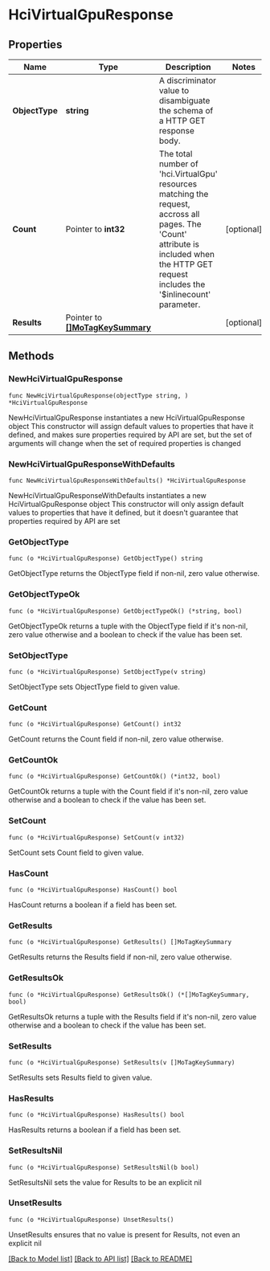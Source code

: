 # HciVirtualGpuResponse

## Properties

Name | Type | Description | Notes
------------ | ------------- | ------------- | -------------
**ObjectType** | **string** | A discriminator value to disambiguate the schema of a HTTP GET response body. | 
**Count** | Pointer to **int32** | The total number of &#39;hci.VirtualGpu&#39; resources matching the request, accross all pages. The &#39;Count&#39; attribute is included when the HTTP GET request includes the &#39;$inlinecount&#39; parameter. | [optional] 
**Results** | Pointer to [**[]MoTagKeySummary**](MoTagKeySummary.md) |  | [optional] 

## Methods

### NewHciVirtualGpuResponse

`func NewHciVirtualGpuResponse(objectType string, ) *HciVirtualGpuResponse`

NewHciVirtualGpuResponse instantiates a new HciVirtualGpuResponse object
This constructor will assign default values to properties that have it defined,
and makes sure properties required by API are set, but the set of arguments
will change when the set of required properties is changed

### NewHciVirtualGpuResponseWithDefaults

`func NewHciVirtualGpuResponseWithDefaults() *HciVirtualGpuResponse`

NewHciVirtualGpuResponseWithDefaults instantiates a new HciVirtualGpuResponse object
This constructor will only assign default values to properties that have it defined,
but it doesn't guarantee that properties required by API are set

### GetObjectType

`func (o *HciVirtualGpuResponse) GetObjectType() string`

GetObjectType returns the ObjectType field if non-nil, zero value otherwise.

### GetObjectTypeOk

`func (o *HciVirtualGpuResponse) GetObjectTypeOk() (*string, bool)`

GetObjectTypeOk returns a tuple with the ObjectType field if it's non-nil, zero value otherwise
and a boolean to check if the value has been set.

### SetObjectType

`func (o *HciVirtualGpuResponse) SetObjectType(v string)`

SetObjectType sets ObjectType field to given value.


### GetCount

`func (o *HciVirtualGpuResponse) GetCount() int32`

GetCount returns the Count field if non-nil, zero value otherwise.

### GetCountOk

`func (o *HciVirtualGpuResponse) GetCountOk() (*int32, bool)`

GetCountOk returns a tuple with the Count field if it's non-nil, zero value otherwise
and a boolean to check if the value has been set.

### SetCount

`func (o *HciVirtualGpuResponse) SetCount(v int32)`

SetCount sets Count field to given value.

### HasCount

`func (o *HciVirtualGpuResponse) HasCount() bool`

HasCount returns a boolean if a field has been set.

### GetResults

`func (o *HciVirtualGpuResponse) GetResults() []MoTagKeySummary`

GetResults returns the Results field if non-nil, zero value otherwise.

### GetResultsOk

`func (o *HciVirtualGpuResponse) GetResultsOk() (*[]MoTagKeySummary, bool)`

GetResultsOk returns a tuple with the Results field if it's non-nil, zero value otherwise
and a boolean to check if the value has been set.

### SetResults

`func (o *HciVirtualGpuResponse) SetResults(v []MoTagKeySummary)`

SetResults sets Results field to given value.

### HasResults

`func (o *HciVirtualGpuResponse) HasResults() bool`

HasResults returns a boolean if a field has been set.

### SetResultsNil

`func (o *HciVirtualGpuResponse) SetResultsNil(b bool)`

 SetResultsNil sets the value for Results to be an explicit nil

### UnsetResults
`func (o *HciVirtualGpuResponse) UnsetResults()`

UnsetResults ensures that no value is present for Results, not even an explicit nil

[[Back to Model list]](../README.md#documentation-for-models) [[Back to API list]](../README.md#documentation-for-api-endpoints) [[Back to README]](../README.md)


